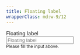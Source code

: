 ```yaml
---
title: Floating label
wrapperClass: md:w-9/12
---
```


<div class="vv-input-text 
            vv-input-text--floating">
    <label for="textfield-floating">Floating label</label>
    <div class="vv-input-text__wrapper">
        <input id="textfield-floating" 
               type="text" 
               name="textfield-floating" 
               placeholder="Floating label" 
               aria-describedby="textfield-floating-hint" />
    </div>
    <small id="textfield-floating-hint" class="vv-input-text__hint">
        Please fill the input above.
    </small>
</div>